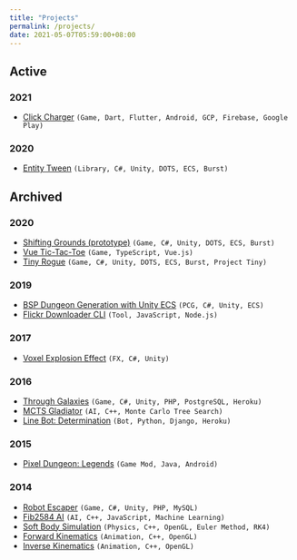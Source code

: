 ```yaml
---
title: "Projects"
permalink: /projects/
date: 2021-05-07T05:59:00+08:00
---
```


## Active

### 2021

- [Click Charger](https://github.com/NagaChiang/click-charger) `(Game, Dart, Flutter, Android, GCP, Firebase, Google Play)`

### 2020

- [Entity Tween](https://github.com/NagaChiang/entity-tween) `(Library, C#, Unity, DOTS, ECS, Burst)`

## Archived

### 2020
- [Shifting Grounds (prototype)](https://github.com/NagaChiang/nagachiang.github.io/blob/master/projects/ShiftingGrounds.7z?raw=true) `(Game, C#, Unity, DOTS, ECS, Burst)`
- [Vue Tic-Tac-Toe](https://nagachiang.github.io/vue-tic-tac-toe/) `(Game, TypeScript, Vue.js)`
- [Tiny Rogue](https://nagachiang.github.io/tiny-rogue/) `(Game, C#, Unity, DOTS, ECS, Burst, Project Tiny)`

### 2019
- [BSP Dungeon Generation with Unity ECS](https://github.com/NagaChiang/unity-ecs-bsp-dungeon-generation) `(PCG, C#, Unity, ECS)`
- [Flickr Downloader CLI](https://github.com/NagaChiang/flickr-downloader-cli) `(Tool, JavaScript, Node.js)`

### 2017
- [Voxel Explosion Effect](https://www.youtube.com/watch?v=sjSDXTIYbXg) `(FX, C#, Unity)`

### 2016
- [Through Galaxies](https://nagachiang.itch.io/through-galaxies) `(Game, C#, Unity, PHP, PostgreSQL, Heroku)`
- [MCTS Gladiator](https://github.com/NagaChiang/MCTSGladiator) `(AI, C++, Monte Carlo Tree Search)`
- [Line Bot: Determination](https://github.com/NagaChiang/linebot-determination) `(Bot, Python, Django, Heroku)`

### 2015
- [Pixel Dungeon: Legends](https://nagachiang.github.io/pixel-dungeon-legends/) `(Game Mod, Java, Android)`

### 2014
- [Robot Escaper](https://nagachiang.github.io/robot-escaper/) `(Game, C#, Unity, PHP, MySQL)`
- [Fib2584 AI](https://nagachiang.github.io/fib2584-ai/) `(AI, C++, JavaScript, Machine Learning)`
- [Soft Body Simulation](https://nagachiang.github.io/soft-body-simulation/) `(Physics, C++, OpenGL, Euler Method, RK4)`
- [Forward Kinematics](https://nagachiang.github.io/forward-kinematics/) `(Animation, C++, OpenGL)`
- [Inverse Kinematics](https://nagachiang.github.io/inverse-kinematics/) `(Animation, C++, OpenGL)`